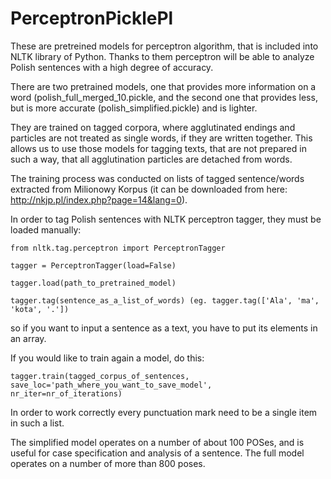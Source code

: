 # PerceptronPicklePl

These are pretreined models for perceptron algorithm, that is included into NLTK library of Python. Thanks to them perceptron will be able to analyze Polish sentences with a high degree of accuracy.

There are two pretrained models, one that provides more information on a word (polish_full_merged_10.pickle, and the second one that provides less, but is more accurate (polish_simplified.pickle) and is lighter.

They are trained on tagged corpora, where agglutinated endings and particles are not treated as single words, if they are written together. This allows us to use those models for tagging texts, that are not prepared in such a way, that all agglutination particles are detached from words.

The training process was conducted on lists of tagged sentence/words extracted from Milionowy Korpus (it can be downloaded from here: http://nkjp.pl/index.php?page=14&lang=0).

In order to tag Polish sentences with NLTK perceptron tagger, they must be loaded manually:

`from nltk.tag.perceptron import PerceptronTagger`

`tagger = PerceptronTagger(load=False)`

`tagger.load(path_to_pretrained_model)`

`tagger.tag(sentence_as_a_list_of_words) (eg. tagger.tag(['Ala', 'ma', 'kota', '.'])`

so if you want to input a sentence as a text, you have to put its elements in an array.

If you would like to train again a model, do this:

`tagger.train(tagged_corpus_of_sentences, save_loc='path_where_you_want_to_save_model', nr_iter=nr_of_iterations)`

In order to work correctly every punctuation mark need to be a single item in such a list. 

The simplified model operates on a number of about 100 POSes, and is useful for case specification and analysis of a sentence. The full model operates on a number of more than 800 poses. 

